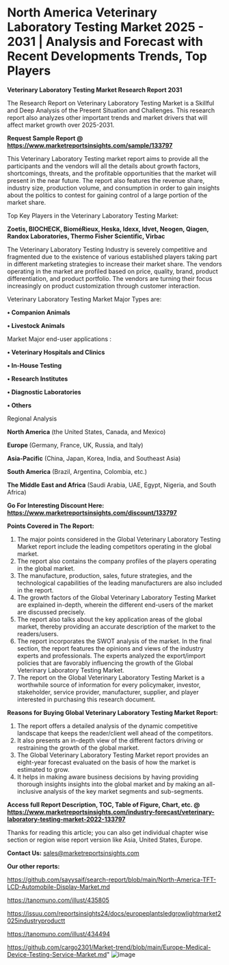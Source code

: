 # North America Veterinary Laboratory Testing Market 2025 - 2031 | Analysis and Forecast with Recent Developments Trends, Top Players

<strong>Veterinary Laboratory Testing Market Research Report 2031</strong>

The Research Report on Veterinary Laboratory Testing Market is a Skillful and Deep Analysis of the Present Situation and Challenges. This research report also analyzes other important trends and market drivers that will affect market growth over 2025-2031.

<strong>Request Sample Report @ <a href=https://www.marketreportsinsights.com/sample/133797>https://www.marketreportsinsights.com/sample/133797</a></strong>

This Veterinary Laboratory Testing market report aims to provide all the participants and the vendors will all the details about growth factors, shortcomings, threats, and the profitable opportunities that the market will present in the near future. The report also features the revenue share, industry size, production volume, and consumption in order to gain insights about the politics to contest for gaining control of a large portion of the market share.

Top Key Players in the Veterinary Laboratory Testing Market:

<strong>Zoetis, BIOCHECK, BioméRieux, Heska, Idexx, Idvet, Neogen, Qiagen, Randox Laboratories, Thermo Fisher Scientific, Virbac</strong>

The Veterinary Laboratory Testing Industry is severely competitive and fragmented due to the existence of various established players taking part in different marketing strategies to increase their market share. The vendors operating in the market are profiled based on price, quality, brand, product differentiation, and product portfolio. The vendors are turning their focus increasingly on product customization through customer interaction.

Veterinary Laboratory Testing Market Major Types are:

<strong>• Companion Animals

• Livestock Animals</strong>

Market Major end-user applications :

<strong>• Veterinary Hospitals and Clinics

• In-House Testing

• Research Institutes

• Diagnostic Laboratories

• Others</strong>

Regional Analysis

</u><strong><b>North America</b></strong> (the United States, Canada, and Mexico)

<strong><b>Europe </b></strong>(Germany, France, UK, Russia, and Italy)

<strong><b>Asia-Pacific</b></strong> (China, Japan, Korea, India, and Southeast Asia)

<strong><b>South America</b></strong> (Brazil, Argentina, Colombia, etc.)

<strong><b>The Middle East and Africa</b></strong> (Saudi Arabia, UAE, Egypt, Nigeria, and South Africa)

<strong>Go For Interesting Discount Here: <a href=https://www.marketreportsinsights.com/discount/133797>https://www.marketreportsinsights.com/discount/133797</a></strong>

<strong>Points Covered in The Report:</strong>
<ol>
  <li>The major points considered in the Global Veterinary Laboratory Testing Market report include the leading competitors operating in the global market.</li>
  <li>The report also contains the company profiles of the players operating in the global market.</li>
  <li>The manufacture, production, sales, future strategies, and the technological capabilities of the leading manufacturers are also included in the report.</li>
  <li>The growth factors of the Global Veterinary Laboratory Testing Market are explained in-depth, wherein the different end-users of the market are discussed precisely.</li>
  <li>The report also talks about the key application areas of the global market, thereby providing an accurate description of the market to the readers/users.</li>
  <li>The report incorporates the SWOT analysis of the market. In the final section, the report features the opinions and views of the industry experts and professionals. The experts analyzed the export/import policies that are favorably influencing the growth of the Global Veterinary Laboratory Testing Market.</li>
  <li>The report on the Global Veterinary Laboratory Testing Market is a worthwhile source of information for every policymaker, investor, stakeholder, service provider, manufacturer, supplier, and player interested in purchasing this research document.</li>
</ol>
<strong>Reasons for Buying Global Veterinary Laboratory Testing Market Report:</strong>

<ol>
  <li>The report offers a detailed analysis of the dynamic competitive landscape that keeps the reader/client well ahead of the competitors.</li>
  <li>It also presents an in-depth view of the different factors driving or restraining the growth of the global market.</li>
  <li>The Global Veterinary Laboratory Testing Market report provides an eight-year forecast evaluated on the basis of how the market is estimated to grow.</li>
  <li>It helps in making aware business decisions by having providing thorough insights insights into the global market and by making an all-inclusive analysis of the key market segments and sub-segments.</li>
</ol>
<strong>Access full Report Description, TOC, Table of Figure, Chart, etc. @ <a href=https://www.marketreportsinsights.com/industry-forecast/veterinary-laboratory-testing-market-2022-133797>https://www.marketreportsinsights.com/industry-forecast/veterinary-laboratory-testing-market-2022-133797</a></strong>


Thanks for reading this article; you can also get individual chapter wise section or region wise report version like Asia, United States, Europe.

<strong>Contact Us:</strong>
sales@marketreportsinsights.com

<strong>Our other reports:</strong>

<a href=https://github.com/sayysaif/search-report/blob/main/North-America-TFT-LCD-Automobile-Display-Market.md>https://github.com/sayysaif/search-report/blob/main/North-America-TFT-LCD-Automobile-Display-Market.md</a>

<a href=https://tanomuno.com/illust/435805>https://tanomuno.com/illust/435805</a>

<a href=https://issuu.com/reportsinsights24/docs/europeplantsledgrowlightmarket2025industryproductt>https://issuu.com/reportsinsights24/docs/europeplantsledgrowlightmarket2025industryproductt</a>

<a href=https://tanomuno.com/illust/434494>https://tanomuno.com/illust/434494</a>

<a href=https://github.com/cargo2301/Market-trend/blob/main/Europe-Medical-Device-Testing-Service-Market.md>https://github.com/cargo2301/Market-trend/blob/main/Europe-Medical-Device-Testing-Service-Market.md</a>"
![image](https://github.com/user-attachments/assets/c4d477f1-75c4-40be-b92a-3c8820299d6d)
